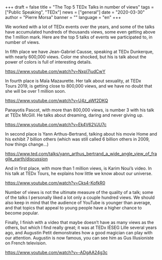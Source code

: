 +++
draft = false
title = "The Top 5 TEDx Talks in number of views"
tags = ["Public Speaking", "TEDx"]
news = ["general"]
date = "2020-03-30"
author = "Pierre Morsa"
banner = ""
language = "en"
+++

We worked with a lot of TEDx events over the years, and some of the talks have accumulated hundreds of thousands views, some even getting above the 1 million mark. Here are the top 5 talks of events we participated to, in number of views.

In fifth place we have Jean-Gabriel Causse, speaking at TEDx Dunkerque, with nearly 600,000 views. Color me shocked, but his is talk about the power of colors is full of interesting details.

https://www.youtube.com/watch?v=Nxpl7judCwY

In fourth place is Maïa Mazaurette. Her talk about sexuality, at TEDx Tours 2019, is getting close to 800,000 views, and we have no doubt that she will be over 1 million soon.

https://www.youtube.com/watch?v=U4z_aWf2DKQ

Panayotis Pascot, with more than 800,000 views, is number 3 with his talk at TEDx McGill. He talks about dreaming, daring and never giving up.

https://www.youtube.com/watch?v=Ek4V62VJU7c

In second place is Yann Arthus-Bertrand, talking about his movie Home and his exhibit 7 billion others (which was still called 6 billion others in 2009, how things change…)

https://www.ted.com/talks/yann_arthus_bertrand_a_wide_angle_view_of_fragile_earth/discussion

And in first place, with more than 1 million views, is Karim Noui’s video. In his talk at TEDx Tours, he explains how little we know about our universe.

https://www.youtube.com/watch?v=Cks4-KofkR0

Number of views is not the ultimate measure of the quality of a talk; some of the talks I personally liked a lot only a couple hundred views. We should also keep in mind that the audience of YouTube is younger than average, and that topics that appeal to young people have a higher chance to become popular. 

Finally, I finish with a video that maybe doesn’t have as many views as the others, but which I find really great; it was at TEDx IÉSEG Lille several years ago, and Augustin Petit demonstrates how a good magician can play with our attention. Augustin is now famous, you can see him as Gus Illusioniste on French television.

https://www.youtube.com/watch?v=-ADgAA24g3c
